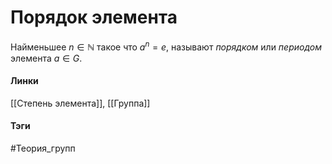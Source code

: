 # Порядок элемента
Найменьшее $n\in\mathbb{N}$ такое что $a^{n}=e$, называют *порядком* или *периодом* элемента $a\in G$. 

#### Линки 
[[Степень элемента]],
[[Группа]]
#### Тэги 
 #Теория_групп 